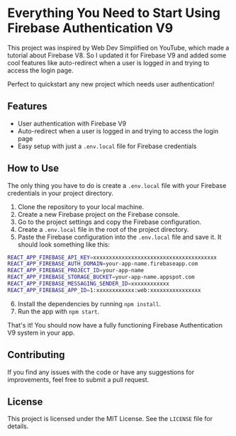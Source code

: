 # Everything You Need to Start Using Firebase Authentication V9

This project was inspired by Web Dev Simplified on YouTube, which made a tutorial about Firebase V8. So I updated it for Firebase V9 and added some cool features like auto-redirect when a user is logged in and trying to access the login page.

Perfect to quickstart any new project which needs user authentication!

## Features

- User authentication with Firebase V9
- Auto-redirect when a user is logged in and trying to access the login page
- Easy setup with just a `.env.local` file for Firebase credentials

## How to Use

The only thing you have to do is create a `.env.local` file with your Firebase credentials in your project directory.

1. Clone the repository to your local machine.
2. Create a new Firebase project on the Firebase console.
3. Go to the project settings and copy the Firebase configuration.
4. Create a `.env.local` file in the root of the project directory.
5. Paste the Firebase configuration into the `.env.local` file and save it. It should look something like this:

```bash
REACT_APP_FIREBASE_API_KEY=xxxxxxxxxxxxxxxxxxxxxxxxxxxxxxxxxxxxxxx
REACT_APP_FIREBASE_AUTH_DOMAIN=your-app-name.firebaseapp.com
REACT_APP_FIREBASE_PROJECT_ID=your-app-name
REACT_APP_FIREBASE_STORAGE_BUCKET=your-app-name.appspot.com
REACT_APP_FIREBASE_MESSAGING_SENDER_ID=xxxxxxxxxxxx
REACT_APP_FIREBASE_APP_ID=1:xxxxxxxxxxxx:web:xxxxxxxxxxxxxxxx
```

6. Install the dependencies by running `npm install`.
7. Run the app with `npm start`.

That's it! You should now have a fully functioning Firebase Authentication V9 system in your app.

## Contributing

If you find any issues with the code or have any suggestions for improvements, feel free to submit a pull request.

## License

This project is licensed under the MIT License. See the `LICENSE` file for details.

